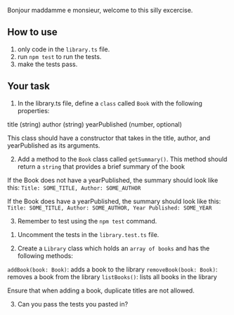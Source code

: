 Bonjour maddamme e monsieur, welcome to this silly excercise.

<!-- I would disable GH Copilot to get the most out of this Challenge -->

## How to use

1. only code in the `library.ts` file.
2. run `npm test` to run the tests.
3. make the tests pass.

## Your task

1. In the library.ts file, define a `class` called `Book` with the following properties:

title (string)
author (string)
yearPublished (number, optional)

This class should have a constructor that takes in the title, author, and yearPublished as its arguments.

2. Add a method to the `Book` class called `getSummary()`. This method should return a `string` that provides a brief summary of the book

If the Book does not have a yearPublished, the summary should look like this:
`Title: SOME_TITLE, Author: SOME_AUTHOR`

If the Book does have a yearPublished, the summary should look like this:
`Title: SOME_TITLE, Author: SOME_AUTHOR, Year Published: SOME_YEAR`

3. Remember to test using the `npm test` command.

<!--  -->
<!--  -->

<!-- BONUSSSSSS TASKKKK -->

1. Uncomment the tests in the `library.test.ts` file.

2. Create a `Library` class which holds an `array of books` and has the following methods:

`addBook(book: Book)`: adds a book to the library
`removeBook(book: Book)`: removes a book from the library
`listBooks()`: lists all books in the library

Ensure that when adding a book, duplicate titles are not allowed.

3. Can you pass the tests you pasted in?
